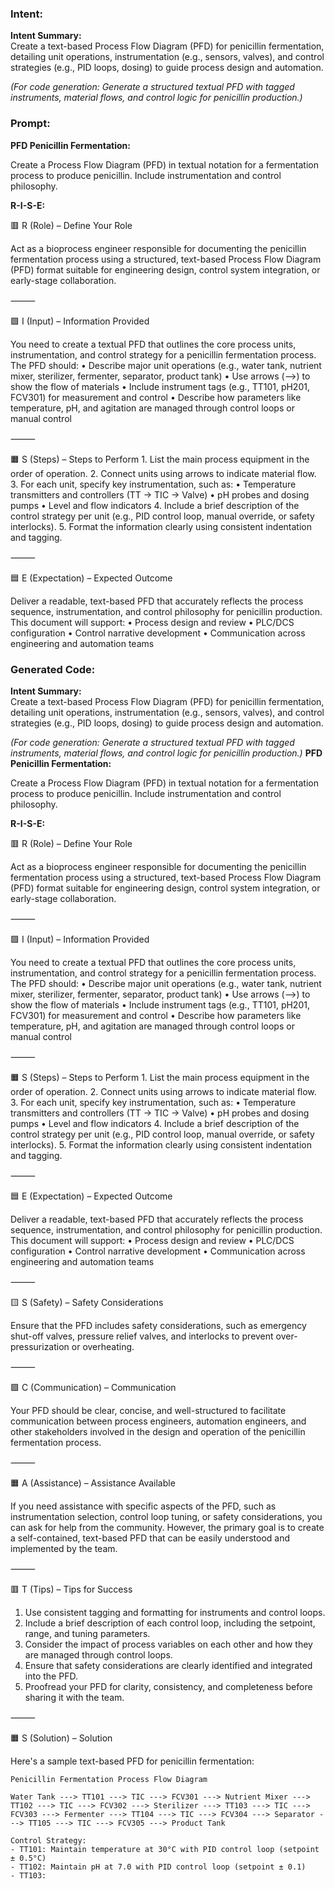 ### Intent:
**Intent Summary:**  
Create a text-based Process Flow Diagram (PFD) for penicillin fermentation, detailing unit operations, instrumentation (e.g., sensors, valves), and control strategies (e.g., PID loops, dosing) to guide process design and automation.  

*(For code generation: Generate a structured textual PFD with tagged instruments, material flows, and control logic for penicillin production.)*

### Prompt:
**PFD Penicillin Fermentation:**

Create a Process Flow Diagram (PFD) in textual notation for a fermentation process to produce penicillin. Include instrumentation and control philosophy.

**R-I-S-E:**

🟥 R (Role) – Define Your Role

Act as a bioprocess engineer responsible for documenting the penicillin fermentation process using a structured, text-based Process Flow Diagram (PFD) format suitable for engineering design, control system integration, or early-stage collaboration.

⸻

🟩 I (Input) – Information Provided

You need to create a textual PFD that outlines the core process units, instrumentation, and control strategy for a penicillin fermentation process. The PFD should:
	•	Describe major unit operations (e.g., water tank, nutrient mixer, sterilizer, fermenter, separator, product tank)
	•	Use arrows (-->) to show the flow of materials
	•	Include instrument tags (e.g., TT101, pH201, FCV301) for measurement and control
	•	Describe how parameters like temperature, pH, and agitation are managed through control loops or manual control

⸻

🟧 S (Steps) – Steps to Perform
	1.	List the main process equipment in the order of operation.
	2.	Connect units using arrows to indicate material flow.
	3.	For each unit, specify key instrumentation, such as:
	•	Temperature transmitters and controllers (TT → TIC → Valve)
	•	pH probes and dosing pumps
	•	Level and flow indicators
	4.	Include a brief description of the control strategy per unit (e.g., PID control loop, manual override, or safety interlocks).
	5.	Format the information clearly using consistent indentation and tagging.

⸻

🟦 E (Expectation) – Expected Outcome

Deliver a readable, text-based PFD that accurately reflects the process sequence, instrumentation, and control philosophy for penicillin production. This document will support:
	•	Process design and review
	•	PLC/DCS configuration
	•	Control narrative development
	•	Communication across engineering and automation teams

### Generated Code:
**Intent Summary:**  
Create a text-based Process Flow Diagram (PFD) for penicillin fermentation, detailing unit operations, instrumentation (e.g., sensors, valves), and control strategies (e.g., PID loops, dosing) to guide process design and automation.  

*(For code generation: Generate a structured textual PFD with tagged instruments, material flows, and control logic for penicillin production.)*
**PFD Penicillin Fermentation:**

Create a Process Flow Diagram (PFD) in textual notation for a fermentation process to produce penicillin. Include instrumentation and control philosophy.

**R-I-S-E:**

🟥 R (Role) – Define Your Role

Act as a bioprocess engineer responsible for documenting the penicillin fermentation process using a structured, text-based Process Flow Diagram (PFD) format suitable for engineering design, control system integration, or early-stage collaboration.

⸻

🟩 I (Input) – Information Provided

You need to create a textual PFD that outlines the core process units, instrumentation, and control strategy for a penicillin fermentation process. The PFD should:
	•	Describe major unit operations (e.g., water tank, nutrient mixer, sterilizer, fermenter, separator, product tank)
	•	Use arrows (-->) to show the flow of materials
	•	Include instrument tags (e.g., TT101, pH201, FCV301) for measurement and control
	•	Describe how parameters like temperature, pH, and agitation are managed through control loops or manual control

⸻

🟧 S (Steps) – Steps to Perform
	1.	List the main process equipment in the order of operation.
	2.	Connect units using arrows to indicate material flow.
	3.	For each unit, specify key instrumentation, such as:
	•	Temperature transmitters and controllers (TT → TIC → Valve)
	•	pH probes and dosing pumps
	•	Level and flow indicators
	4.	Include a brief description of the control strategy per unit (e.g., PID control loop, manual override, or safety interlocks).
	5.	Format the information clearly using consistent indentation and tagging.

⸻

🟦 E (Expectation) – Expected Outcome

Deliver a readable, text-based PFD that accurately reflects the process sequence, instrumentation, and control philosophy for penicillin production. This document will support:
	•	Process design and review
	•	PLC/DCS configuration
	•	Control narrative development
	•	Communication across engineering and automation teams

⸻

🟨 S (Safety) – Safety Considerations

Ensure that the PFD includes safety considerations, such as emergency shut-off valves, pressure relief valves, and interlocks to prevent over-pressurization or overheating.

⸻

🟩 C (Communication) – Communication

Your PFD should be clear, concise, and well-structured to facilitate communication between process engineers, automation engineers, and other stakeholders involved in the design and operation of the penicillin fermentation process.

⸻

🟧 A (Assistance) – Assistance Available

If you need assistance with specific aspects of the PFD, such as instrumentation selection, control loop tuning, or safety considerations, you can ask for help from the community. However, the primary goal is to create a self-contained, text-based PFD that can be easily understood and implemented by the team.

⸻

🟥 T (Tips) – Tips for Success

1.	Use consistent tagging and formatting for instruments and control loops.
2.	Include a brief description of each control loop, including the setpoint, range, and tuning parameters.
3.	Consider the impact of process variables on each other and how they are managed through control loops.
4.	Ensure that safety considerations are clearly identified and integrated into the PFD.
5.	Proofread your PFD for clarity, consistency, and completeness before sharing it with the team.

⸻

🟧 S (Solution) – Solution

Here's a sample text-based PFD for penicillin fermentation:

```
Penicillin Fermentation Process Flow Diagram

Water Tank ---> TT101 ---> TIC ---> FCV301 ---> Nutrient Mixer ---> TT102 ---> TIC ---> FCV302 ---> Sterilizer ---> TT103 ---> TIC ---> FCV303 ---> Fermenter ---> TT104 ---> TIC ---> FCV304 ---> Separator ---> TT105 ---> TIC ---> FCV305 ---> Product Tank

Control Strategy:
- TT101: Maintain temperature at 30°C with PID control loop (setpoint ± 0.5°C)
- TT102: Maintain pH at 7.0 with PID control loop (setpoint ± 0.1)
- TT103:
